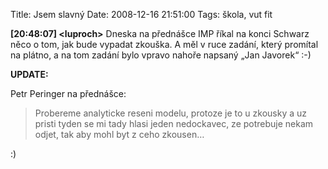Title: Jsem slavný
Date: 2008-12-16 21:51:00
Tags: škola, vut fit

**[20:48:07] <luproch\>** Dneska na přednášce IMP říkal na konci Schwarz něco o tom, jak bude vypadat zkouška. A měl v ruce zadání, který promítal na plátno, a na tom zadání bylo vpravo nahoře napsaný „Jan Javorek“ :-)

**UPDATE:**

Petr Peringer na přednášce:

> Probereme analyticke reseni modelu, protoze je to u zkousky a uz pristi tyden se mi tady hlasi jeden nedockavec, ze potrebuje nekam odjet, tak aby mohl byt z ceho zkousen…

:)